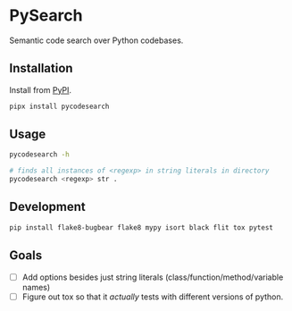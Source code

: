# PySearch

Semantic code search over Python codebases.

## Installation

Install from [PyPI](https://pypi.org/project/pycodesearch/).

```sh
pipx install pycodesearch
```

## Usage

```sh
pycodesearch -h

# finds all instances of <regexp> in string literals in directory
pycodesearch <regexp> str .
```

## Development

```sh
pip install flake8-bugbear flake8 mypy isort black flit tox pytest
```

## Goals

- [ ] Add options besides just string literals (class/function/method/variable names)
- [ ] Figure out tox so that it *actually* tests with different versions of python.
